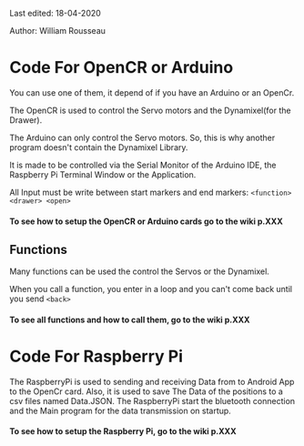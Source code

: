 Last edited: 18-04-2020

Author: William Rousseau

# Code For OpenCR or Arduino
You can use one of them, it depend of if you have an Arduino or an OpenCr.

The OpenCR is used to control the Servo motors and the Dynamixel(for the Drawer).

The Arduino can only control the Servo motors. So, this is why another program doesn't contain the Dynamixel Library.

It is made to be controlled via the Serial Monitor of the Arduino IDE, the Raspberry Pi Terminal Window or the Application.

All Input must be write between start markers and end markers: ```<function> <drawer> <open>```

#### To see how to setup the OpenCR or Arduino cards go to the wiki p.XXX

## Functions
Many functions can be used the control the Servos or the Dynamixel.

When you call a function, you enter in a loop and you can't come back until you send ```<back>```

#### To see all functions and how to call them, go to the wiki p.XXX

# Code For Raspberry Pi

The RaspberryPi is used to sending and receiving Data from to Android App to the OpenCr card. Also, it is used to save The Data of the positions to a csv files named Data.JSON. The RaspberryPi start the bluetooth connection and the Main program for the data transmission on startup.
#### To see how to setup the Raspberry Pi, go to the wiki p.XXX

